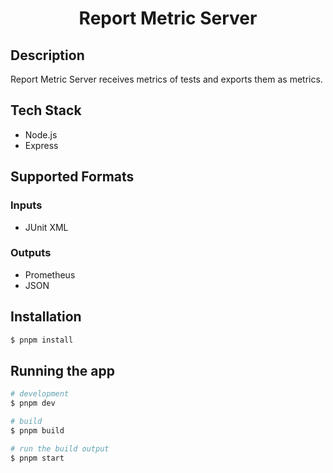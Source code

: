<h1 align="center">Report Metric Server</h1>

## Description

Report Metric Server receives metrics of tests and exports them as metrics.

## Tech Stack

- Node.js
- Express

## Supported Formats

### Inputs

- JUnit XML

### Outputs

- Prometheus
- JSON

## Installation

```bash
$ pnpm install
```

## Running the app

```bash
# development
$ pnpm dev

# build
$ pnpm build

# run the build output
$ pnpm start
```
